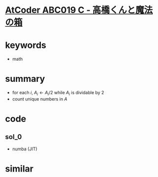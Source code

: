 # [AtCoder ABC019 C - 高橋くんと魔法の箱](https://atcoder.jp/contests/abc019/tasks/abc019_3)


# keywords 
- math


# summary
- for each $i$, $A_i \leftarrow A_i / 2$ while $A_i$ is dividable by $2$
- count unique numbers in $A$

# code 
## sol_0
- numba (JIT)


# similar 
